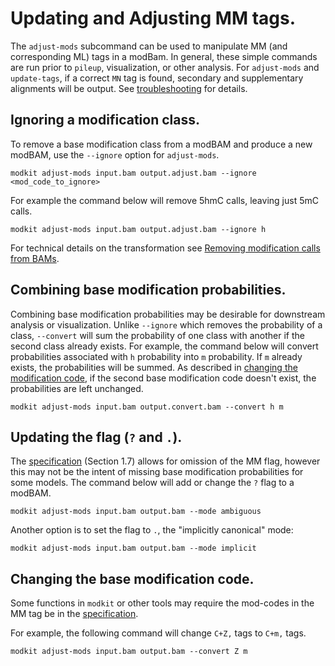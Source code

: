 # Updating and Adjusting MM tags.

The `adjust-mods` subcommand can be used to manipulate MM (and corresponding ML) tags in a
modBam. In general, these simple commands are run prior to `pileup`, visualization, or
other analysis. For `adjust-mods` and `update-tags`, if a correct `MN` tag is found, secondary and supplementary
alignments will be output. See [troubleshooting](./troubleshooting.md) for details.


## Ignoring a modification class.

To remove a base modification class from a modBAM and produce a new modBAM, use the
`--ignore` option for `adjust-mods`.

```
modkit adjust-mods input.bam output.adjust.bam --ignore <mod_code_to_ignore>
```
For example the command below will remove 5hmC calls, leaving just 5mC calls.

```
modkit adjust-mods input.bam output.adjust.bam --ignore h
```
For technical details on the transformation see [Removing modification calls from
BAMs](./collapse.md#removing-dna-base-modification-probabilities).

## Combining base modification probabilities.

Combining base modification probabilities may be desirable for downstream analysis or
visualization. Unlike `--ignore` which removes the probability of a class, `--convert`
will sum the probability of one class with another if the second class already exists. For
example, the command below will convert probabilities associated with `h` probability into
`m` probability. If `m` already exists, the probabilities will be summed.  As described in
[changing the modification code](./intro_adjust.md#changing-the-base-modification-code),
if the second base modification code doesn't exist, the probabilities are left unchanged.

```
modkit adjust-mods input.bam output.convert.bam --convert h m
```


## Updating the flag (`?` and `.`).
The [specification](https://samtools.github.io/hts-specs/SAMtags.pdf) (Section 1.7) allows
for omission of the MM flag, however this may not be the intent of missing base
modification probabilities for some models. The command below will add or change the `?` flag to a modBAM.

```
modkit adjust-mods input.bam output.bam --mode ambiguous
```

Another option is to set the flag to `.`, the "implicitly canonical" mode:

```
modkit adjust-mods input.bam output.bam --mode implicit
```

## Changing the base modification code.
Some functions in `modkit` or other tools may require the mod-codes in the MM tag be in
the [specification](https://samtools.github.io/hts-specs/SAMtags.pdf). 

For example, the following command will change `C+Z,` tags to `C+m,` tags.

```
modkit adjust-mods input.bam output.bam --convert Z m
```
